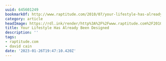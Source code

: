 ```yaml
---
uuid: 645601249
bookmarkOf: http://www.raptitude.com/2010/07/your-lifestyle-has-already-been-designed/
category: article
headImage: https://rdl.ink/render/http%3A%2F%2Fwww.raptitude.com%2F2010%2F07%2Fyour-lifestyle-has-already-been-designed%2F
title: Your Lifestyle Has Already Been Designed
description: ''
tags:
- raptitude.com
- david cain
date: '2023-01-26T19:47:10.420Z'
---
```



